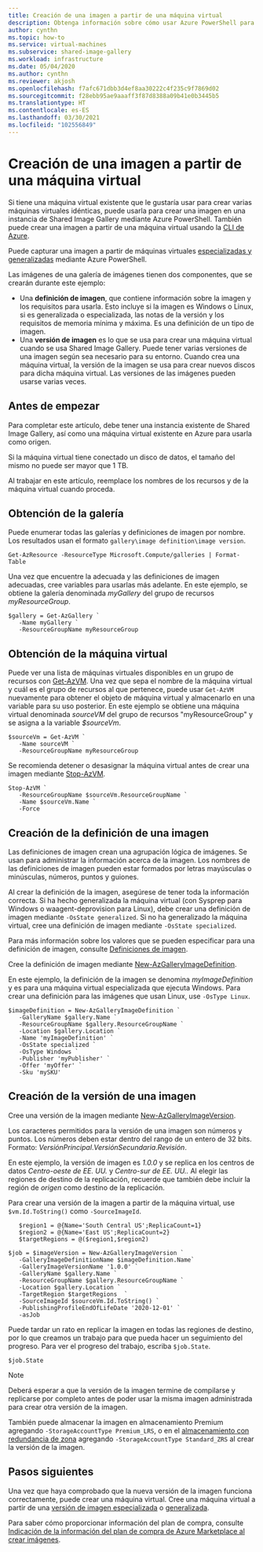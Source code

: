 ```yaml
---
title: Creación de una imagen a partir de una máquina virtual
description: Obtenga información sobre cómo usar Azure PowerShell para crear una imagen en Shared Image Gallery a partir de una máquina virtual en Azure.
author: cynthn
ms.topic: how-to
ms.service: virtual-machines
ms.subservice: shared-image-gallery
ms.workload: infrastructure
ms.date: 05/04/2020
ms.author: cynthn
ms.reviewer: akjosh
ms.openlocfilehash: f7afc671dbb3d4ef8aa30222c4f235c9f7869d02
ms.sourcegitcommit: f28ebb95ae9aaaff3f87d8388a09b41e0b3445b5
ms.translationtype: HT
ms.contentlocale: es-ES
ms.lasthandoff: 03/30/2021
ms.locfileid: "102556849"
---
```

# <a name="create-an-image-from-a-vm"></a>Creación de una imagen a partir de una máquina virtual

Si tiene una máquina virtual existente que le gustaría usar para crear varias máquinas virtuales idénticas, puede usarla para crear una imagen en una instancia de Shared Image Gallery mediante Azure PowerShell. También puede crear una imagen a partir de una máquina virtual usando la [CLI de Azure](image-version-vm-cli.md).

Puede capturar una imagen a partir de máquinas virtuales [especializadas y generalizadas](./shared-image-galleries.md#generalized-and-specialized-images) mediante Azure PowerShell. 

Las imágenes de una galería de imágenes tienen dos componentes, que se crearán durante este ejemplo:
- Una **definición de imagen**, que contiene información sobre la imagen y los requisitos para usarla. Esto incluye si la imagen es Windows o Linux, si es generalizada o especializada, las notas de la versión y los requisitos de memoria mínima y máxima. Es una definición de un tipo de imagen. 
- Una **versión de imagen** es lo que se usa para crear una máquina virtual cuando se usa Shared Image Gallery. Puede tener varias versiones de una imagen según sea necesario para su entorno. Cuando crea una máquina virtual, la versión de la imagen se usa para crear nuevos discos para dicha máquina virtual. Las versiones de las imágenes pueden usarse varias veces.


## <a name="before-you-begin"></a>Antes de empezar

Para completar este artículo, debe tener una instancia existente de Shared Image Gallery, así como una máquina virtual existente en Azure para usarla como origen. 

Si la máquina virtual tiene conectado un disco de datos, el tamaño del mismo no puede ser mayor que 1 TB.

Al trabajar en este artículo, reemplace los nombres de los recursos y de la máquina virtual cuando proceda.


## <a name="get-the-gallery"></a>Obtención de la galería

Puede enumerar todas las galerías y definiciones de imagen por nombre. Los resultados usan el formato `gallery\image definition\image version`.

```azurepowershell-interactive
Get-AzResource -ResourceType Microsoft.Compute/galleries | Format-Table
```

Una vez que encuentre la adecuada y las definiciones de imagen adecuadas, cree variables para usarlas más adelante. En este ejemplo, se obtiene la galería denominada *myGallery* del grupo de recursos *myResourceGroup*.

```azurepowershell-interactive
$gallery = Get-AzGallery `
   -Name myGallery `
   -ResourceGroupName myResourceGroup
```

## <a name="get-the-vm"></a>Obtención de la máquina virtual

Puede ver una lista de máquinas virtuales disponibles en un grupo de recursos con [Get-AzVM](/powershell/module/az.compute/get-azvm). Una vez que sepa el nombre de la máquina virtual y cuál es el grupo de recursos al que pertenece, puede usar `Get-AzVM` nuevamente para obtener el objeto de máquina virtual y almacenarlo en una variable para su uso posterior. En este ejemplo se obtiene una máquina virtual denominada *sourceVM* del grupo de recursos "myResourceGroup" y se asigna a la variable *$sourceVm*. 

```azurepowershell-interactive
$sourceVm = Get-AzVM `
   -Name sourceVM `
   -ResourceGroupName myResourceGroup
```

Se recomienda detener o desasignar la máquina virtual antes de crear una imagen mediante [Stop-AzVM](/powershell/module/az.compute/stop-azvm).

```azurepowershell-interactive
Stop-AzVM `
   -ResourceGroupName $sourceVm.ResourceGroupName `
   -Name $sourceVm.Name `
   -Force
```

## <a name="create-an-image-definition"></a>Creación de la definición de una imagen 

Las definiciones de imagen crean una agrupación lógica de imágenes. Se usan para administrar la información acerca de la imagen. Los nombres de las definiciones de imagen pueden estar formados por letras mayúsculas o minúsculas, números, puntos y guiones. 

Al crear la definición de la imagen, asegúrese de tener toda la información correcta. Si ha hecho generalizada la máquina virtual (con Sysprep para Windows o waagent-deprovision para Linux), debe crear una definición de imagen mediante `-OsState generalized`. Si no ha generalizado la máquina virtual, cree una definición de imagen mediante `-OsState specialized`.

Para más información sobre los valores que se pueden especificar para una definición de imagen, consulte [Definiciones de imagen](./shared-image-galleries.md#image-definitions).

Cree la definición de imagen mediante [New-AzGalleryImageDefinition](/powershell/module/az.compute/new-azgalleryimageversion). 

En este ejemplo, la definición de la imagen se denomina *myImageDefinition* y es para una máquina virtual especializada que ejecuta Windows. Para crear una definición para las imágenes que usan Linux, use `-OsType Linux`. 

```azurepowershell-interactive
$imageDefinition = New-AzGalleryImageDefinition `
   -GalleryName $gallery.Name `
   -ResourceGroupName $gallery.ResourceGroupName `
   -Location $gallery.Location `
   -Name 'myImageDefinition' `
   -OsState specialized `
   -OsType Windows `
   -Publisher 'myPublisher' `
   -Offer 'myOffer' `
   -Sku 'mySKU'
```


## <a name="create-an-image-version"></a>Creación de la versión de una imagen

Cree una versión de la imagen mediante [New-AzGalleryImageVersion](/powershell/module/az.compute/new-azgalleryimageversion). 

Los caracteres permitidos para la versión de una imagen son números y puntos. Los números deben estar dentro del rango de un entero de 32 bits. Formato: *VersiónPrincipal*.*VersiónSecundaria*.*Revisión*.

En este ejemplo, la versión de imagen es *1.0.0* y se replica en los centros de datos *Centro-oeste de EE. UU.* y *Centro-sur de EE. UU..* Al elegir las regiones de destino de la replicación, recuerde que también debe incluir la región de *origen* como destino de la replicación.

Para crear una versión de la imagen a partir de la máquina virtual, use `$vm.Id.ToString()` como `-SourceImageId`.

```azurepowershell-interactive
   $region1 = @{Name='South Central US';ReplicaCount=1}
   $region2 = @{Name='East US';ReplicaCount=2}
   $targetRegions = @($region1,$region2)

$job = $imageVersion = New-AzGalleryImageVersion `
   -GalleryImageDefinitionName $imageDefinition.Name`
   -GalleryImageVersionName '1.0.0' `
   -GalleryName $gallery.Name `
   -ResourceGroupName $gallery.ResourceGroupName `
   -Location $gallery.Location `
   -TargetRegion $targetRegions  `
   -SourceImageId $sourceVm.Id.ToString() `
   -PublishingProfileEndOfLifeDate '2020-12-01' `  
   -asJob 
```

Puede tardar un rato en replicar la imagen en todas las regiones de destino, por lo que creamos un trabajo para que pueda hacer un seguimiento del progreso. Para ver el progreso del trabajo, escriba `$job.State`.

```azurepowershell-interactive
$job.State
```

> [!NOTE]
> Deberá esperar a que la versión de la imagen termine de compilarse y replicarse por completo antes de poder usar la misma imagen administrada para crear otra versión de la imagen.
>
> También puede almacenar la imagen en almacenamiento Premium agregando `-StorageAccountType Premium_LRS`, o en el [almacenamiento con redundancia de zona](../storage/common/storage-redundancy.md) agregando `-StorageAccountType Standard_ZRS` al crear la versión de la imagen.
>

## <a name="next-steps"></a>Pasos siguientes

Una vez que haya comprobado que la nueva versión de la imagen funciona correctamente, puede crear una máquina virtual. Cree una máquina virtual a partir de una [versión de imagen especializada](vm-specialized-image-version-powershell.md) o [generalizada](vm-generalized-image-version-powershell.md).

Para saber cómo proporcionar información del plan de compra, consulte [Indicación de la información del plan de compra de Azure Marketplace al crear imágenes](marketplace-images.md).